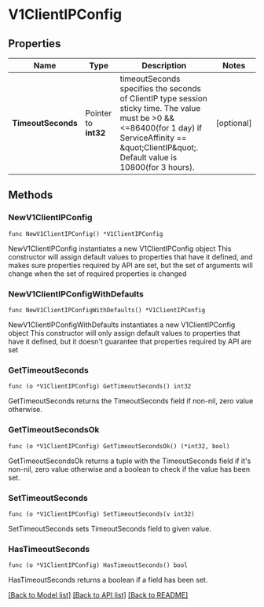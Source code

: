 # V1ClientIPConfig

## Properties

Name | Type | Description | Notes
------------ | ------------- | ------------- | -------------
**TimeoutSeconds** | Pointer to **int32** | timeoutSeconds specifies the seconds of ClientIP type session sticky time. The value must be &gt;0 &amp;&amp; &lt;&#x3D;86400(for 1 day) if ServiceAffinity &#x3D;&#x3D; \&quot;ClientIP\&quot;. Default value is 10800(for 3 hours). | [optional] 

## Methods

### NewV1ClientIPConfig

`func NewV1ClientIPConfig() *V1ClientIPConfig`

NewV1ClientIPConfig instantiates a new V1ClientIPConfig object
This constructor will assign default values to properties that have it defined,
and makes sure properties required by API are set, but the set of arguments
will change when the set of required properties is changed

### NewV1ClientIPConfigWithDefaults

`func NewV1ClientIPConfigWithDefaults() *V1ClientIPConfig`

NewV1ClientIPConfigWithDefaults instantiates a new V1ClientIPConfig object
This constructor will only assign default values to properties that have it defined,
but it doesn't guarantee that properties required by API are set

### GetTimeoutSeconds

`func (o *V1ClientIPConfig) GetTimeoutSeconds() int32`

GetTimeoutSeconds returns the TimeoutSeconds field if non-nil, zero value otherwise.

### GetTimeoutSecondsOk

`func (o *V1ClientIPConfig) GetTimeoutSecondsOk() (*int32, bool)`

GetTimeoutSecondsOk returns a tuple with the TimeoutSeconds field if it's non-nil, zero value otherwise
and a boolean to check if the value has been set.

### SetTimeoutSeconds

`func (o *V1ClientIPConfig) SetTimeoutSeconds(v int32)`

SetTimeoutSeconds sets TimeoutSeconds field to given value.

### HasTimeoutSeconds

`func (o *V1ClientIPConfig) HasTimeoutSeconds() bool`

HasTimeoutSeconds returns a boolean if a field has been set.


[[Back to Model list]](../README.md#documentation-for-models) [[Back to API list]](../README.md#documentation-for-api-endpoints) [[Back to README]](../README.md)


